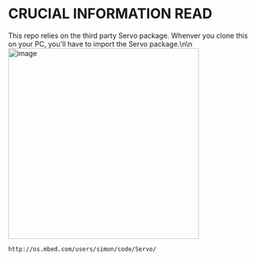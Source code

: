 # CRUCIAL INFORMATION READ
This repo relies on the third party Servo package. Whenver you clone this on your PC, you'll have to import the Servo package.\n\n
<img width="387" alt="image" src="https://github.com/GBlackwell1/booby_trap-201/assets/76234706/bad319e4-e4aa-4d8d-8bc0-4c199353d9b2">
```
http://os.mbed.com/users/simon/code/Servo/
```
